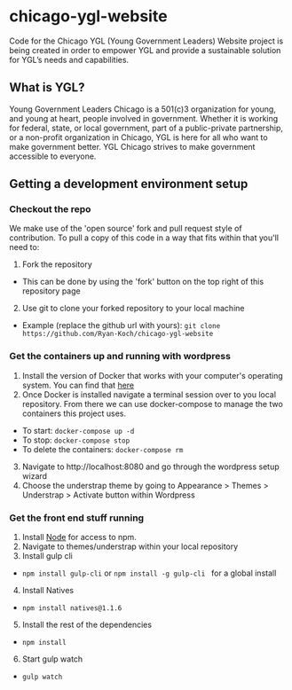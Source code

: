 # chicago-ygl-website
Code for the Chicago YGL (Young Government Leaders) Website project is being created in order to empower YGL and provide a sustainable solution for YGL’s needs and capabilities. 

## What is YGL?
Young Government Leaders Chicago is a 501(c)3 organization for young, and young at heart, people involved in government. Whether it is working for federal, state, or local government, part of a public-private partnership, or a non-profit organization in Chicago, YGL is here for all who want to make government better. YGL Chicago strives to make government accessible to everyone.  

## Getting a development environment setup

### Checkout the repo

We make use of the 'open source' fork and pull request style of contribution. To pull a copy of this code in a way that fits within that you'll need to:
1. Fork the repository 
  * This can be done by using the 'fork' button on the top right of this repository page
2. Use git to clone your forked repository to your local machine
  * Example (replace the github url with yours):
    ` git clone https://github.com/Ryan-Koch/chicago-ygl-website `

### Get the containers up and running with wordpress
1. Install the version of Docker that works with your computer's operating system. You can find that [here](https://www.docker.com/products/docker-desktop)
2. Once Docker is installed navigate a terminal session over to you local repository. From there we can use docker-compose to manage the two containers this project uses.
  * To start: ` docker-compose up -d `
  * To stop: ` docker-compose stop `
  * To delete the containers: ` docker-compose rm ` 
3. Navigate to http://localhost:8080 and go through the wordpress setup wizard
4. Choose the understrap theme by going to Appearance > Themes > Understrap > Activate button within Wordpress

### Get the front end stuff running
1. Install [Node](https://nodejs.org/en/) for access to npm. 
2. Navigate to themes/understrap within your local repository
3. Install gulp cli
  * ` npm install gulp-cli ` or `npm install -g gulp-cli ` for a global install
4. Install Natives
  * `npm install natives@1.1.6`
5. Install the rest of the dependencies
  * `npm install`
6. Start gulp watch
  * `gulp watch`
